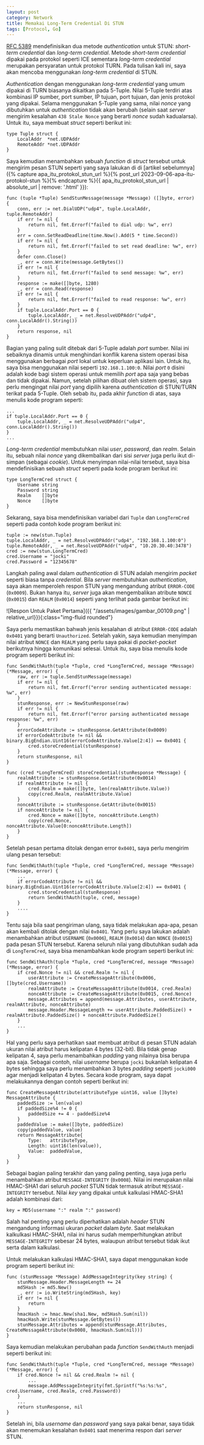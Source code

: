 ```yaml
---
layout: post
category: Network
title: Memakai Long-Term Credential Di STUN
tags: [Protocol, Go]
---
```


[RFC 5389](https://www.ietf.org/rfc/rfc5389.txt) mendefinisikan dua metode *authentication* untuk STUN: *short-term credential* dan 
*long-term credential*.  Metode *short-term credential* dipakai pada protokol seperti ICE sementara *long-term credential* merupakan
persyaratan untuk protokol TURN.  Pada tulisan kali ini, saya akan mencoba menggunakan *long-term credential* di STUN.

*Authentication* dengan menggunakan *long-term credential* yang umum dipakai di TURN biasanya dikaitkan pada 5-Tuple. Nilai 5-Tuple
terdiri atas kombinasi IP sumber, port sumber, IP tujuan, port tujuan, dan jenis protokol yang dipakai.  Selama menggunakan 5-Tuple
yang sama, nilai *nonce* yang dibutuhkan untuk *authentication* tidak akan berubah (selain saat *server* mengirim kesalahan `438 Stale Nonce` 
yang berarti *nonce* sudah kadualarsa).  Untuk itu, saya membuat *struct* seperti berikut ini:

```golang
type Tuple struct {
	LocalAddr  *net.UDPAddr
	RemoteAddr *net.UDPAddr
}
```

Saya kemudian menambahkan sebuah *function* di *struct* tersebut untuk mengirim pesan STUN seperti yang saya lakukan di di [artikel sebelumnya]({% capture apa_itu_protokol_stun_url %}{% post_url 2023-09-06-apa-itu-protokol-stun %}{% endcapture %}{{ apa_itu_protokol_stun_url | absolute_url | remove: '.html' }}):

```golang
func (tuple *Tuple) SendStunMessage(message *Message) ([]byte, error) {
	conn, err := net.DialUDP("udp4", tuple.LocalAddr, tuple.RemoteAddr)
	if err != nil {
		return nil, fmt.Errorf("failed to dial udp: %w", err)
	}
	err = conn.SetReadDeadline(time.Now().Add(5 * time.Second))
	if err != nil {
		return nil, fmt.Errorf("failed to set read deadline: %w", err)
	}	
	defer conn.Close()
	_, err = conn.Write(message.GetBytes())
	if err != nil {
		return nil, fmt.Errorf("failed to send message: %w", err)
	}
	response := make([]byte, 1280)
	_, err = conn.Read(response)
	if err != nil {
		return nil, fmt.Errorf("failed to read response: %w", err)
	}
	if tuple.LocalAddr.Port == 0 {
		tuple.LocalAddr, _ = net.ResolveUDPAddr("udp4", conn.LocalAddr().String())
	}
	return response, nil
}
```

Bagian yang paling sulit ditebak dari 5-Tuple adalah *port* sumber.  Nilai ini sebaiknya dinamis untuk menghindari konflik karena 
sistem operasi bisa menggunakan berbagai *port* lokal untuk keperluan aplikasi lain.  Untuk itu, saya bisa menggunakan nilai 
seperti `192.168.1.100:0`.  Nilai *port* `0` disini adalah kode bagi sistem operasi untuk memilih *port* apa saja yang bebas dan 
tidak dipakai.  Namun, setelah pilihan dibuat oleh sistem operasi, saya perlu mengingat nilai *port* yang dipilih karena 
*authentication* di STUN/TURN terikat pada 5-Tuple.  Oleh sebab itu, pada akhir *function* di atas, saya menulis kode program
seperti:

```golang
...
if tuple.LocalAddr.Port == 0 {
    tuple.LocalAddr, _ = net.ResolveUDPAddr("udp4", conn.LocalAddr().String())
}
...
```

*Long-term credential* membutuhkan nilai *user*, *password*, dan *realm*.  Selain itu, sebuah nilai *nonce* yang dikembalikan dari
sisi *server* juga perlu ikut di-simpan (sebagai *cookie*).  Untuk menyimpan nilai-nilai tersebut, saya bisa mendefinisikan 
sebuah *struct* seperti pada kode program berikut ini:

```golang
type LongTermCred struct {
	Username string
	Password string
	Realm    []byte
	Nonce    []byte
}
```

Sekarang, saya bisa mendefinisikan variabel dari `Tuple` dan `LongTermCred` seperti pada contoh kode program berikut ini:

```golang
tuple := new(stun.Tuple)
tuple.LocalAddr, _ = net.ResolveUDPAddr("udp4", "192.168.1.100:0")
tuple.RemoteAddr, _ = net.ResolveUDPAddr("udp4", "10.20.30.40:3478")
cred := new(stun.LongTermCred)
cred.Username = "jocki"
cred.Password = "12345678"
```

Langkah paling awal dalam *authentication* di STUN adalah mengirim *packet* seperti biasa tanpa *credential*.  Bila *server* membutuhkan
*authentication*, saya akan memperoleh respon STUN yang mengandung atribut `ERROR-CODE` (`0x0009`).  Bukan hanya itu, *server* juga
akan mengembalikan atribute `NONCE` (`0x0015`) dan `REALM` (`0x0014`) seperti yang terlihat pada gambar berikut ini:

![Respon Untuk Paket Pertama]({{ "/assets/images/gambar_00109.png" | relative_url}}){:class="img-fluid rounded"}

Saya perlu memastikan bahwah jenis kesalahan di atribut `ERROR-CODE` adalah `0x0401` yang berarti `Unauthorized`.  Setelah yakin,
saya kemudian menyimpan nilai atribut `NONCE` dan `REALM` yang perlu saya pakai di *packet*-*packet* berikutnya hingga komunikasi 
selesai.  Untuk itu, saya bisa menulis kode program seperti berikut ini:

```golang
func SendWithAuth(tuple *Tuple, cred *LongTermCred, message *Message) (*Message, error) {	
	raw, err := tuple.SendStunMessage(message)
	if err != nil {
		return nil, fmt.Errorf("error sending authenticated message: %w", err)
	}
	stunResponse, err := NewStunResponse(raw)
	if err != nil {
		return nil, fmt.Errorf("error parsing authenticated message response: %w", err)
	}
	errorCodeAttribute := stunResponse.GetAttribute(0x0009)
	if errorCodeAttribute != nil && binary.BigEndian.Uint16(errorCodeAttribute.Value[2:4]) == 0x0401 {
		cred.storeCredential(stunResponse)		
	}
	return stunResponse, nil
}

func (cred *LongTermCred) storeCredential(stunResponse *Message) {
	realmAttribute := stunResponse.GetAttribute(0x0014)
	if realmAttribute != nil {
		cred.Realm = make([]byte, len(realmAttribute.Value))
		copy(cred.Realm, realmAttribute.Value)
	}
	nonceAttribute := stunResponse.GetAttribute(0x0015)
	if nonceAttribute != nil {
		cred.Nonce = make([]byte, nonceAttribute.Length)
		copy(cred.Nonce, nonceAttribute.Value[0:nonceAttribute.Length])
	}
}
```

Setelah pesan pertama ditolak dengan error `0x0401`, saya perlu mengirim ulang pesan tersebut:

```golang
func SendWithAuth(tuple *Tuple, cred *LongTermCred, message *Message) (*Message, error) {
	...
	if errorCodeAttribute != nil && binary.BigEndian.Uint16(errorCodeAttribute.Value[2:4]) == 0x0401 {
		cred.storeCredential(stunResponse)
		return SendWithAuth(tuple, cred, message)
	}
	....
}
```

Tentu saja bila saat pengiriman ulang, saya tidak melakukan apa-apa, pesan akan kembali ditolak dengan nilai `0x0401`.  Yang
perlu saya lakukan adalah menambahkan atribut `USERNAME` (`0x0006`), `REALM` (`0x0014`) dan `NONCE` (`0x0015`) pada pesan
STUN tersebut.  Karena seluruh nilai yang dibutuhkan sudah ada di `LongTermCred`, saya bisa menambahkan kode program seperti 
berikut ini:

```golang
func SendWithAuth(tuple *Tuple, cred *LongTermCred, message *Message) (*Message, error) {
	if cred.Nonce != nil && cred.Realm != nil {
		userAttribute := CreateMessageAttribute(0x0006, []byte(cred.Username))
		realmAttribute := CreateMessageAttribute(0x0014, cred.Realm)
		nonceAttribute := CreateMessageAttribute(0x0015, cred.Nonce)
		message.Attributes = append(message.Attributes, userAttribute, realmAttribute, nonceAttribute)
		message.Header.MessageLength += userAttribute.PaddedSize() + realmAttribute.PaddedSize() + nonceAttribute.PaddedSize()		
	}
    ...
}
```

Hal yang perlu saya perhatikan saat membuat atribut di pesan STUN adalah ukuran nilai atribut harus kelipatan 4 bytes (32-bit).
Bila tidak genap kelipatan 4, saya perlu menambahkan *padding* yang nilainya bisa berupa apa saja.  Sebagai contoh, nilai *username*
berupa `jocki` bukanlah kelipatan 4 bytes sehingga saya perlu menambahkan 3 bytes *padding* seperti `jocki000` agar menjadi 
kelipatan 4 bytes.  Secara kode program, saya dapat melakukannya dengan contoh seperti berikut ini:

```golang
func CreateMessageAttribute(attributeType uint16, value []byte) MessageAttribute {
	paddedSize := len(value)
	if paddedSize%4 != 0 {
		paddedSize += 4 - paddedSize%4
	}
	paddedValue := make([]byte, paddedSize)
	copy(paddedValue, value)
	return MessageAttribute{
		Type:   attributeType,
		Length: uint16(len(value)),
		Value:  paddedValue,
	}
}
```

Sebagai bagian paling terakhir dan yang paling penting, saya juga perlu menambahkan atribut `MESSAGE-INTEGRITY` (`0x0008`).  Nilai
ini merupakan nilai HMAC-SHA1 dari seluruh *packet* STUN tidak termasuk atribut `MESSAGE-INTEGRITY` tersebut.  Nilai *key* yang
dipakai untuk kalkulasi HMAC-SHA1 adalah kombinasi dari:

```
key = MD5(username ":" realm ":" password)
```

Salah hal penting yang perlu diperhatikan adalah *header* STUN mengandung informasi ukuran *packet* dalam *byte*.  Saat melakukan
kalkulkasi HMAC-SHA1, nilai ini harus sudah memperhitungkan atribut `MESSAGE-INTEGRITY` sebesar 24 bytes, walaupun atribut tersebut
tidak ikut serta dalam kalkulasi.

Untuk melakukan kalkulasi HMAC-SHA1, saya dapat menggunakan kode program seperti berikut ini:

```golang
func (stunMessage *Message) AddMessageIntegrity(key string) {
	stunMessage.Header.MessageLength += 24
	md5Hash := md5.New()
	_, err := io.WriteString(md5Hash, key)
	if err != nil {
		return
	}
	hmacHash := hmac.New(sha1.New, md5Hash.Sum(nil))
	hmacHash.Write(stunMessage.GetBytes())
	stunMessage.Attributes = append(stunMessage.Attributes, CreateMessageAttribute(0x0008, hmacHash.Sum(nil)))
}
```

Saya kemudian melakukan perubahan pada *function* `SendWithAuth` menjadi seperti berikut ini:

```golang
func SendWithAuth(tuple *Tuple, cred *LongTermCred, message *Message) (*Message, error) {
	if cred.Nonce != nil && cred.Realm != nil {
	    ...		
		message.AddMessageIntegrity(fmt.Sprintf("%s:%s:%s", cred.Username, cred.Realm, cred.Password))
	}
	...
	return stunResponse, nil
}
```

Setelah ini, bila *username* dan *password* yang saya pakai benar, saya tidak akan menemukan kesalahan `0x0401` saat
menerima respon dari *server* STUN.